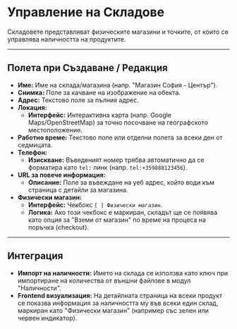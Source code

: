 # Управление на Складове

Складовете представляват физическите магазини и точките, от които се управлява наличността на продуктите.

---

## Полета при Създаване / Редакция

*   **Име:** Име на склада/магазина (напр. "Магазин София - Център").
*   **Снимка:** Поле за качване на изображение на обекта.
*   **Адрес:** Текстово поле за пълния адрес.
*   **Локация:**
    *   **Интерфейс:** Интерактивна карта (напр. Google Maps/OpenStreetMap) за точно посочване на географското местоположение.
*   **Работно време:** Текстово поле или отделни полета за всеки ден от седмицата.
*   **Телефон:**
    *   **Изискване:** Въведеният номер трябва автоматично да се форматира като `tel:` линк (напр. `tel:+359888123456`).
*   **URL за повече информация:**
    *   **Описание:** Поле за въвеждане на уеб адрес, който води към страница с детайли за магазина.
*   **Физически магазин:**
    *   **Интерфейс:** Чекбокс `[ ] Физически магазин`.
    *   **Логика:** Ако този чекбокс е маркиран, складът ще се появява като опция за "Вземи от магазин" по време на процеса на поръчка (checkout).

---

## Интеграция

*   **Импорт на наличности:** Името на склада се използва като ключ при импортиране на количества от външни файлове в модул "Наличности".
*   **Frontend визуализация:** На детайлната страница на всеки продукт се показва информация за наличността му във всеки един склад, маркиран като "Физически магазин" (например със зелен или червен индикатор).
